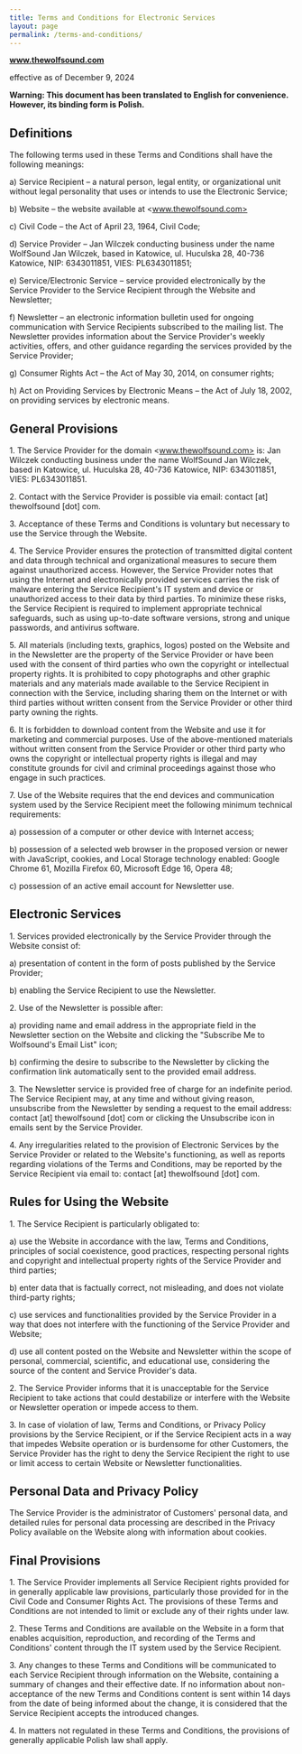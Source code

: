 ```yaml
---
title: Terms and Conditions for Electronic Services
layout: page
permalink: /terms-and-conditions/
---
```

**www.thewolfsound.com**

effective as of December 9, 2024

**Warning: This document has been translated to English for convenience. However, its binding form is Polish.**

## Definitions

The following terms used in these Terms and Conditions shall have the following meanings:

a) Service Recipient – a natural person, legal entity, or organizational unit without legal personality that uses or intends to use the Electronic Service;

b) Website – the website available at <www.thewolfsound.com>

c) Civil Code – the Act of April 23, 1964, Civil Code;

d) Service Provider – Jan Wilczek conducting business under the name WolfSound Jan Wilczek, based in Katowice, ul. Huculska 28, 40-736 Katowice, NIP: 6343011851, VIES: PL6343011851;

e) Service/Electronic Service – service provided electronically by the Service Provider to the Service Recipient through the Website and Newsletter;

f) Newsletter – an electronic information bulletin used for ongoing communication with Service Recipients subscribed to the mailing list. The Newsletter provides information about the Service Provider's weekly activities, offers, and other guidance regarding the services provided by the Service Provider;

g) Consumer Rights Act – the Act of May 30, 2014, on consumer rights;

h) Act on Providing Services by Electronic Means – the Act of July 18, 2002, on providing services by electronic means.

## General Provisions

1\. The Service Provider for the domain <www.thewolfsound.com> is: Jan Wilczek conducting business under the name WolfSound Jan Wilczek, based in Katowice, ul. Huculska 28, 40-736 Katowice, NIP: 6343011851, VIES: PL6343011851.

2\. Contact with the Service Provider is possible via email: contact \[at\] thewolfsound \[dot\] com.

3\. Acceptance of these Terms and Conditions is voluntary but necessary to use the Service through the Website.

4\. The Service Provider ensures the protection of transmitted digital content and data through technical and organizational measures to secure them against unauthorized access. However, the Service Provider notes that using the Internet and electronically provided services carries the risk of malware entering the Service Recipient's IT system and device or unauthorized access to their data by third parties. To minimize these risks, the Service Recipient is required to implement appropriate technical safeguards, such as using up-to-date software versions, strong and unique passwords, and antivirus software.

5\. All materials (including texts, graphics, logos) posted on the Website and in the Newsletter are the property of the Service Provider or have been used with the consent of third parties who own the copyright or intellectual property rights. It is prohibited to copy photographs and other graphic materials and any materials made available to the Service Recipient in connection with the Service, including sharing them on the Internet or with third parties without written consent from the Service Provider or other third party owning the rights.

6\. It is forbidden to download content from the Website and use it for marketing and commercial purposes. Use of the above-mentioned materials without written consent from the Service Provider or other third party who owns the copyright or intellectual property rights is illegal and may constitute grounds for civil and criminal proceedings against those who engage in such practices.

7\. Use of the Website requires that the end devices and communication system used by the Service Recipient meet the following minimum technical requirements:

a) possession of a computer or other device with Internet access;

b) possession of a selected web browser in the proposed version or newer with JavaScript, cookies, and Local Storage technology enabled: Google Chrome 61, Mozilla Firefox 60, Microsoft Edge 16, Opera 48;

c) possession of an active email account for Newsletter use.

## Electronic Services

1\. Services provided electronically by the Service Provider through the Website consist of:

a) presentation of content in the form of posts published by the Service Provider;

b) enabling the Service Recipient to use the Newsletter.

2\. Use of the Newsletter is possible after:

a) providing name and email address in the appropriate field in the Newsletter section on the Website and clicking the "Subscribe Me to Wolfsound's Email List" icon;

b) confirming the desire to subscribe to the Newsletter by clicking the confirmation link automatically sent to the provided email address.

3\. The Newsletter service is provided free of charge for an indefinite period. The Service Recipient may, at any time and without giving reason, unsubscribe from the Newsletter by sending a request to the email address: contact \[at\] thewolfsound \[dot\] com or clicking the Unsubscribe icon in emails sent by the Service Provider.

4\. Any irregularities related to the provision of Electronic Services by the Service Provider or related to the Website's functioning, as well as reports regarding violations of the Terms and Conditions, may be reported by the Service Recipient via email to: contact \[at\] thewolfsound \[dot\] com.

## Rules for Using the Website

1\. The Service Recipient is particularly obligated to:

a) use the Website in accordance with the law, Terms and Conditions, principles of social coexistence, good practices, respecting personal rights and copyright and intellectual property rights of the Service Provider and third parties;

b) enter data that is factually correct, not misleading, and does not violate third-party rights;

c) use services and functionalities provided by the Service Provider in a way that does not interfere with the functioning of the Service Provider and Website;

d) use all content posted on the Website and Newsletter within the scope of personal, commercial, scientific, and educational use, considering the source of the content and Service Provider's data.

2\. The Service Provider informs that it is unacceptable for the Service Recipient to take actions that could destabilize or interfere with the Website or Newsletter operation or impede access to them.

3\. In case of violation of law, Terms and Conditions, or Privacy Policy provisions by the Service Recipient, or if the Service Recipient acts in a way that impedes Website operation or is burdensome for other Customers, the Service Provider has the right to deny the Service Recipient the right to use or limit access to certain Website or Newsletter functionalities.

## Personal Data and Privacy Policy

The Service Provider is the administrator of Customers' personal data, and detailed rules for personal data processing are described in the Privacy Policy available on the Website along with information about cookies.

## Final Provisions

1\. The Service Provider implements all Service Recipient rights provided for in generally applicable law provisions, particularly those provided for in the Civil Code and Consumer Rights Act. The provisions of these Terms and Conditions are not intended to limit or exclude any of their rights under law.

2\. These Terms and Conditions are available on the Website in a form that enables acquisition, reproduction, and recording of the Terms and Conditions' content through the IT system used by the Service Recipient.

3\. Any changes to these Terms and Conditions will be communicated to each Service Recipient through information on the Website, containing a summary of changes and their effective date. If no information about non-acceptance of the new Terms and Conditions content is sent within 14 days from the date of being informed about the change, it is considered that the Service Recipient accepts the introduced changes.

4\. In matters not regulated in these Terms and Conditions, the provisions of generally applicable Polish law shall apply.

